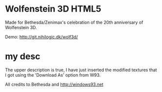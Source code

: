 Wolfenstein 3D HTML5
======

Made for Bethesda/Zenimax's celebration of the 20th anniversary of Wolfenstein 3D.

Demo: http://git.nihilogic.dk/wolf3d/

# my desc

The upper description is true, I have just inserted the modified textures that I got using the 'Download As' option from W93.

All credits to Bethesda and http://windows93.net
